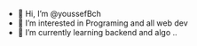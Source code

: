 - 👋 Hi, I’m @youssefBch
- 👀 I’m interested in Programing and all web dev
- 🌱 I’m currently learning backend and algo
..

<!---
youssefBch/youssefBch is a ✨ special ✨ repository because its `README.md` (this file) appears on your GitHub profile.
You can click the Preview link to take a look at your changes.
--->
